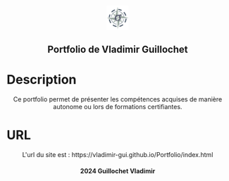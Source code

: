 <p align="center"><a href="https://vladimir-gui.github.io/Portfolio/index.html"><img width=10% alt="logo logiciel" src="/logo_optinav.png" /></a></p>

<h2 align="center">Portfolio de Vladimir Guillochet</h2>

# Description
<p align="center">
  Ce portfolio permet de présenter les compétences acquises de manière autonome ou lors de formations certifiantes.
</p>

# URL
<p align="center">
L'url du site est : https://vladimir-gui.github.io/Portfolio/index.html
</p>


<h4 align="center">2024 Guillochet Vladimir</h4>
